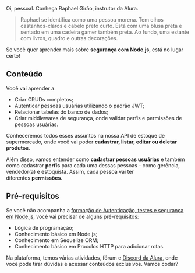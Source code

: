 Oi, pessoal. Conheça Raphael Girão, instrutor da Alura.

> Raphael se identifica como uma pessoa morena. Tem olhos castanhos-claros e cabelo preto curto. Está com uma blusa preta e sentado em uma cadeira gamer também preta. Ao fundo, uma estante com livros, quadro e outras decorações.

Se você quer aprender mais sobre **segurança com Node.js**, está no lugar certo!

## Conteúdo

Você vai aprender a:

- Criar CRUDs completos;
- Autenticar pessoas usuárias utilizando o padrão JWT;
- Relacionar tabelas do banco de dados;
- Criar middlewares de segurança, onde validar perfis e permissões de pessoas usuárias.

Conheceremos todos esses assuntos na nossa API de estoque de supermercado, onde você vai poder **cadastrar, listar, editar ou deletar produtos**.

Além disso, vamos entender como **cadastrar pessoas usuárias** e também como cadastrar **perfis** para cada uma dessas pessoas - como gerência, vendedor(a) e estoquista. Assim, cada pessoa vai ter diferentes **permissões**.

## Pré-requisitos

Se você não acompanha a [formação de Autenticação, testes e segurança em Node.js](https://cursos.alura.com.br/formacao-avancando-nodejs), você vai precisar de alguns pré-requisitos:

- Lógica de programação;
- Conhecimento básico em Node.js;
- Conhecimento em Sequelize ORM;
- Conhecimento básico em Procolos HTTP para adicionar rotas.

Na plataforma, temos várias atividades, fórum e [Discord da Alura](https://discord.gg/SK9bj7hEYD), onde você pode tirar dúvidas e acessar conteúdos exclusivos. Vamos codar?